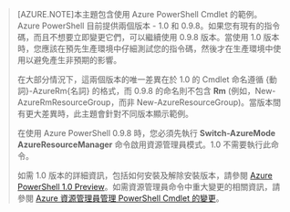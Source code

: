 > [AZURE.NOTE]本主題包含使用 Azure PowerShell Cmdlet 的範例。Azure PowerShell 目前提供兩個版本 - 1.0 和 0.9.8。如果您有現有的指令碼，而且不想要立即變更它們，可以繼續使用 0.9.8 版本。當使用 1.0 版本時，您應該在預先生產環境中仔細測試您的指令碼，然後才在生產環境中使用以避免產生非預期的影響。
>
> 在大部分情況下，這兩個版本的唯一差異在於 1.0 的 Cmdlet 命名遵循 {動詞}-AzureRm{名詞} 的格式，而 0.9.8 的命名則不包含 **Rm** (例如，New-AzureRmResourceGroup，而非 New-AzureResourceGroup)。當版本間有更大差異時，此主題會針對不同版本顯示範例。
>
> 在使用 Azure PowerShell 0.9.8 時，您必須先執行 **Switch-AzureMode AzureResourceManager** 命令啟用資源管理員模式。1.0 不需要執行此命令。
>
> 如需 1.0 版本的詳細資訊，包括如何安裝及解除安裝版本，請參閱 [Azure PowerShell 1.0 Preview](https://azure.microsoft.com/blog/azps-1-0-pre/)。如需資源管理員命令中重大變更的相關資訊，請參閱 [Azure 資源管理員管理 PowerShell Cmdlet 的變更](../articles/powershell-preview-resource-manager-changes.md)。

<!---HONumber=Nov15_HO4-->